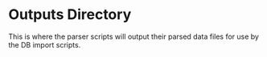# Outputs Directory

This is where the parser scripts will output their parsed data files for use by
the DB import scripts.
